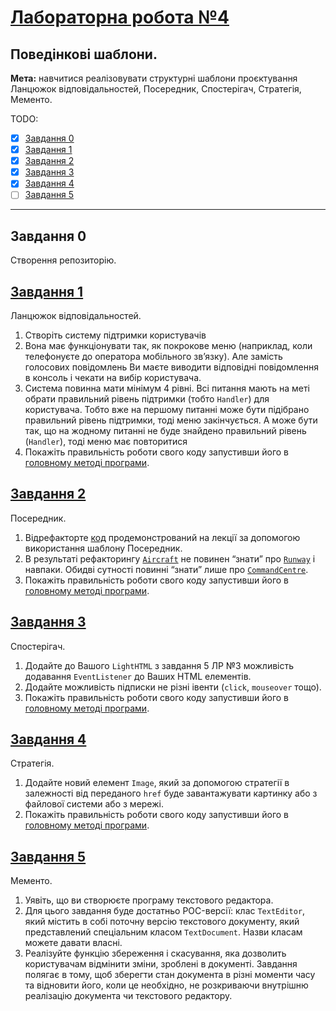 # [Лабораторна робота №4](https://learn.ztu.edu.ua/mod/assign/view.php?id=201667)

## Поведінкові шаблони.

**Мета:** навчитися реалізовувати структурні шаблони
проєктування Ланцюжок відповідальностей, Посередник,
Спостерігач, Стратегія, Мементо.

TODO:
- [x] [Завдання 0](#user-content-завдання-0)
- [x] [Завдання 1](#user-content-завдання-1)
- [x] [Завдання 2](#user-content-завдання-2)
- [x] [Завдання 3](#user-content-завдання-3)
- [x] [Завдання 4](#user-content-завдання-4)
- [ ] [Завдання 5](#user-content-завдання-5)

---

## Завдання 0

Створення репозиторію.

## [Завдання 1](ChainOfResponsibilityLibrary)

Ланцюжок відповідальностей.

1. Створіть систему підтримки користувачів
2. Вона має функціонувати так, як покрокове меню (наприклад,
   коли телефонуєте до оператора мобільного зв’язку). Але замість
   голосових повідомлень Ви маєте виводити відповідні
   повідомлення в консоль і чекати на вибір користувача.
3. Система повинна мати мінімум 4 рівні. Всі питання мають на
   меті обрати правильний рівень підтримки (тобто `Handler`) для
   користувача. Тобто вже на першому питанні може бути підібрано
   правильний рівень підтримки, тоді меню закінчується. А може бути
   так, що на жодному питанні не буде знайдено правильний рівень
   (`Handler`), тоді меню має повторитися
4. Покажіть правильність роботи свого коду запустивши його в
   [головному методі програми](ConsoleApp/Program.cs#L38).

## [Завдання 2](MediatorLibrary)

Посередник.

1. Відрефакторте [код](https://github.com/fantkolja/design-patterns-samples/tree/master/csharp/src/patterns/Mediator/AirTrafficControl)
   продемонстрований на лекції за допомогою використання шаблону Посередник.
2. В результаті рефакторингу [`Aircraft`](MediatorLibrary/Aircraft.cs) не повинен “знати” про
   [`Runway`](MediatorLibrary/Runway.cs) і навпаки. Обидві сутності повинні “знати” лише про
   [`CommandCentre`](MediatorLibrary/CommandCentre.cs).
3. Покажіть правильність роботи свого коду запустивши його в
   [головному методі програми](ConsoleApp/Program.cs#L50).

## [Завдання 3](ObserverLibrary)

Спостерігач.

1. Додайте до Вашого `LightHTML` з завдання 5 ЛР №3
   можливість додавання `EventListener` до Ваших HTML елементів.
2. Додайте можливість підписки не різні івенти (`click`,
   `mouseover` тощо).
3. Покажіть правильність роботи свого коду запустивши його в
   [головному методі програми](ConsoleApp/Program.cs#L75).

## [Завдання 4](StrategyLibrary)

Стратегія.

1. Додайте новий елемент `Image`, який за допомогою стратегії
   в залежності від переданого `href` буде завантажувати картинку
   або з файлової системи або з мережі.
2. Покажіть правильність роботи свого коду запустивши його в
   [головному методі програми](ConsoleApp/Program.cs#L92).

## [Завдання 5](MementoLibrary)

Мементо.

1. Уявіть, що ви створюєте програму текстового редактора.
2. Для цього завдання буде достатньо POC-версії: клас
   `TextEditor`, який містить в собі поточну версію текстового
   документу, який представлений спеціальним класом
   `TextDocument`. Назви класам можете давати власні.
3. Реалізуйте функцію збереження і скасування, яка дозволить
   користувачам відмінити зміни, зроблені в документі. Завдання
   полягає в тому, щоб зберегти стан документа в різні моменти часу
   та відновити його, коли це необхідно, не розкриваючи внутрішню
   реалізацію документа чи текстового редактору.
